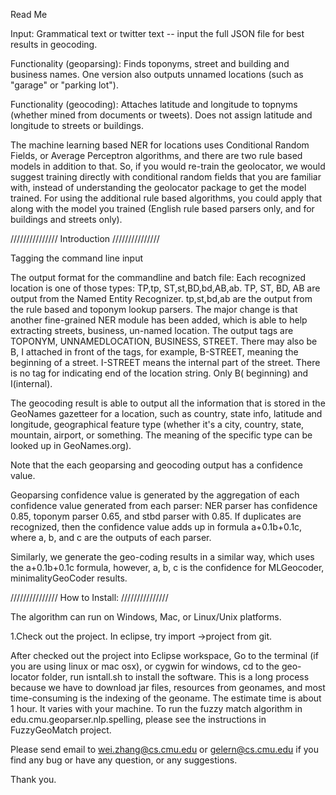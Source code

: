Read Me

Input: Grammatical text or twitter text -- input the full JSON file for best results in geocoding. 

Functionality (geoparsing): Finds toponyms, street and building and business names.  One version also outputs unnamed locations (such as "garage" or "parking lot").

Functionality (geocoding): Attaches latitude and longitude to topnyms (whether mined from documents or tweets).  Does not assign latitude and longitude to streets or buildings. 

The machine learning based NER for locations uses Conditional Random Fields, or Average Perceptron algorithms, and there are two rule based models in addition to that. So, if you would re-train the geolocator, we would suggest training directly with conditional random fields that you are familiar with, instead of understanding the geolocator package to get the model trained. For using the additional rule based algorithms, you could apply that along with the model you trained (English rule based parsers only, and for buildings and streets only). 

/////////////// Introduction ///////////////

Tagging the command line input

The output format for the commandline and batch file: Each recognized location is one of those types: TP,tp, ST,st,BD,bd,AB,ab. TP, ST, BD, AB are output from the Named Entity Recognizer. tp,st,bd,ab are the output from the rule based and toponym lookup parsers. The major change is that another fine-grained NER module has been added, which is able to help extracting streets, business, un-named location. The output tags are TOPONYM, UNNAMEDLOCATION, BUSINESS, STREET. There may also be B, I attached in front of the tags, for example, B-STREET, meaning the beginning of a street. I-STREET means the internal part of the street. There is no tag for indicating end of the location string. Only B( beginning) and I(internal).

The geocoding result is able to output all the information that is stored in the GeoNames gazetteer for a location, such as country, state info, latitude and longitude, geographical feature type (whether it's a city, country, state, mountain, airport, or something. The meaning of the specific type can be looked up in GeoNames.org).

Note that the each geoparsing and geocoding output has a confidence value.

Geoparsing confidence value is generated by the aggregation of each confidence value generated from each parser: NER parser has confidence 0.85, toponym parser 0.65, and stbd parser with 0.85. If duplicates are recognized, then the confidence value adds up in formula a+0.1b+0.1c, where a, b, and c are the outputs of each parser.

Similarly, we generate the geo-coding results in a similar way, which uses the a+0.1b+0.1c formula, however, a, b, c is the confidence for MLGeocoder, minimalityGeoCoder results.

/////////////// How to Install: ///////////////

The algorithm can run on Windows, Mac, or Linux/Unix platforms.

1.Check out the project. In eclipse, try import ->project from git.

After checked out the project into Eclipse workspace, Go to the terminal (if you are using linux or mac osx), or cygwin for windows, cd to the geo-locator folder, run isntall.sh to install the software. This is a long process because we have to download jar files, resources from geonames, and most time-consuming is the indexing of the geoname. The estimate time is about 1 hour. It varies with your machine.
To run the fuzzy match algorithm in edu.cmu.geoparser.nlp.spelling, please see the instructions in FuzzyGeoMatch project.

Please send email to wei.zhang@cs.cmu.edu or gelern@cs.cmu.edu if you find any bug or have any question, or any suggestions.

Thank you.
